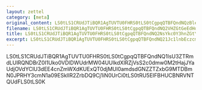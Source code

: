 ```yaml
---
layout: zettel
category: [meta]
original_content: LS0tLS1CRUdJTiBQR1AgTUVTU0FHRS0tLS0tCgpqQTBFQndNQzBlejE5UFRySlh6NDBvVUJIemtmQUFDUVVlb1g0aUpsOTNHcTgyTjIyN2s4RlkreGZLMjg0cjBiCjVoaUN2MWUzVHFuTUVTdjhqZ2lpckRaOGgxSnZpNVRqcnUwWFgrdWVCQmZ2eWowOXZsUmZLS0xzRGI2SjRyc0gKUmVBbVVmbHdJMnNaSzRrNFJYaUYySUdBckcyZ2Z2Zk5iZEg2N0JpWnVtWDFsZnVBbnM2L2pVUHAzajJWbVpBZAp2ek9FNml5Nwo9VzROagotLS0tLUVORCBQR1AgTUVTU0FHRS0tLS0tCg==
filename: LS0tLS1CRUdJTiBQR1AgTUVTU0FHRS0tLS0tCgpqQTBFQndNQ2VHZGtGeEdHdVBmNDBra0JqU0Y2eDhTOVZVZlp5Q0xsUGJNd0RlY3I4am5MMUpROHBQWDFJMEIrCnlXMkVJSFh1bjI3RzN6Ri9SZmhvUGJHcnorYXB3THcxSnE1dUROUG5kVmQ3dmJvNW1ISytRN1NSCj1wYTdZCi0tLS0tRU5EIFBHUCBNRVNTQUdFLS0tLS0K
title: LS0tLS1CRUdJTiBQR1AgTUVTU0FHRS0tLS0tCgpqQTBFQndNQ2NsYkc0Y3hnZGtYNDBqc0JOOWFGRGdXV3hvdmxST3pINXoxQndZaXJoYXZOQlFyK2lzT1h4TlhzCjRTSU1ySUZvWVFqQnl1OTVaaGIrWVlzQUhWZU5qSjZ2K3c0TElnPT0KPWNJanMKLS0tLS1FTkQgUEdQIE1FU1NBR0UtLS0tLQo=
excerpt: LS0tLS1CRUdJTiBQR1AgTUVTU0FHRS0tLS0tCgpqQTBFQndNQ21Jc1lnbEczcm0vNDBrb0JtOUhwL3krTlkvelVnVEZwa0kyL3pHK3hJVDM3Sld2ZGU4M0NLMk5zCk9YaUdCRlNBdHlieENXOVFpWk5yQzhON2xXUUdDRzVyUkkwcnAvMTdLSVlDV2EydjNaK0lxTFU1dnc9PQo9Zk1xSQotLS0tLUVORCBQR1AgTUVTU0FHRS0tLS0tCg==
---
```


LS0tLS1CRUdJTiBQR1AgTUVTU0FHRS0tLS0tCgpqQTBFQndNQ1lsU3ZTRmdLUlRQNDBrZ0I1Uko0VDlDWUdrMW04UUlkdXlRZjVsS2c0dmw0M2tHajJYaUdjOVdYClU3dEE4cnZmWXdKUExQT0djMUl0amdsdGNZZTZxbG9MTDBmN0JPRHY3cmN1a09ESklIR2ZrbDQ9Cj1iN0UrCi0tLS0tRU5EIFBHUCBNRVNTQUdFLS0tLS0K
